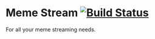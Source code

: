 # Meme Stream [![Build Status](https://travis-ci.org/Edvinas01/meme-stream.svg?branch=master)](https://travis-ci.org/Edvinas01/meme-stream)
For all your meme streaming needs.
